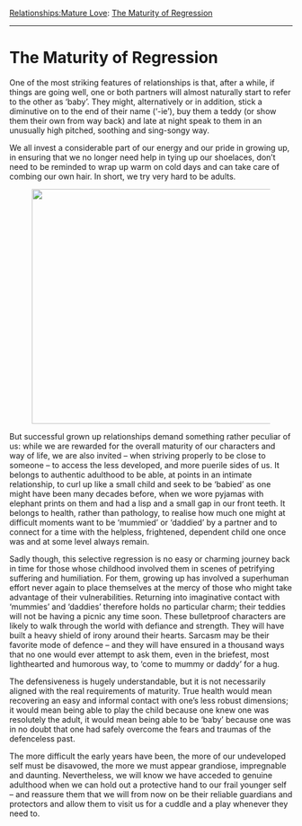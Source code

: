 [Relationships:](https://www.theschooloflife.com/thebookoflife/category/relationships/)[Mature Love](https://www.theschooloflife.com/thebookoflife/category/relationships/mature-love/): [The Maturity of Regression](https://www.theschooloflife.com/thebookoflife/the-maturity-of-regression/)

* * *

# The Maturity of Regression

One of the most striking features of relationships is that, after a while, if things are going well, one or both partners will almost naturally start to refer to the other as ‘baby’. They might, alternatively or in addition, stick a diminutive on to the end of their name (‘-ie’), buy them a teddy (or show them their own from way back) and late at night speak to them in an unusually high pitched, soothing and sing-songy way.

We all invest a considerable part of our energy and our pride in growing up, in ensuring that we no longer need help in tying up our shoelaces, don’t need to be reminded to wrap up warm on cold days and can take care of combing our own hair. In short, we try very hard to be adults.&nbsp;

<figure class="aligncenter is-resized"><img src="https://www.theschooloflife.com/thebookoflife/wp-content/uploads/2021/01/couple-facing-each-other-standing-near-fence.jpg" alt="" class="wp-image-25504" width="622" height="418" srcset="https://www.theschooloflife.com/thebookoflife/wp-content/uploads/2021/01/couple-facing-each-other-standing-near-fence.jpg 910w, https://www.theschooloflife.com/thebookoflife/wp-content/uploads/2021/01/couple-facing-each-other-standing-near-fence-768x517.jpg 768w" sizes="(max-width: 622px) 100vw, 622px"></figure>

But successful grown up relationships demand something rather peculiar of us: while we are rewarded for the overall maturity of our characters and way of life, we are also invited – when striving properly to be close to someone – to access the less developed, and more puerile sides of us. It belongs to authentic adulthood to be able, at points in an intimate relationship, to curl up like a small child and seek to be ‘babied’ as one might have been many decades before, when we wore pyjamas with elephant prints on them and had a lisp and a small gap in our front teeth. It belongs to health, rather than pathology, to realise how much one might at difficult moments want to be ‘mummied’ or ‘daddied’ by a partner and to connect for a time with the helpless, frightened, dependent child one once was and at some level always remain.

Sadly though, this selective regression is no easy or charming journey back in time for those whose childhood involved them in scenes of petrifying suffering and humiliation. For them, growing up has involved a superhuman effort never again to place themselves at the mercy of those who might take advantage of their vulnerabilities. Returning into imaginative contact with ‘mummies’ and ‘daddies’ therefore holds no particular charm; their teddies will not be having a picnic any time soon. These bulletproof characters are likely to walk through the world with defiance and strength. They will have built a heavy shield of irony around their hearts. Sarcasm may be their favorite mode of defence – and they will have ensured in a thousand ways that no one would ever attempt to ask them, even in the briefest, most lighthearted and humorous way, to ‘come to mummy or daddy’ for a hug.

The defensiveness is hugely understandable, but it is not necessarily aligned with the real requirements of maturity. True health would mean recovering an easy and informal contact with one’s less robust dimensions; it would mean being able to play the child because one knew one was resolutely the adult, it would mean being able to be ‘baby’ because one was in no doubt that one had safely overcome the fears and traumas of the defenceless past.

The more difficult the early years have been, the more of our undeveloped self must be disavowed, the more we must appear grandiose, impregnable and daunting. Nevertheless, we will know we have acceded to genuine adulthood when we can hold out a protective hand to our frail younger self – and reassure them that we will from now on be their reliable guardians and protectors and allow them to visit us for a cuddle and a play whenever they need to.&nbsp;
